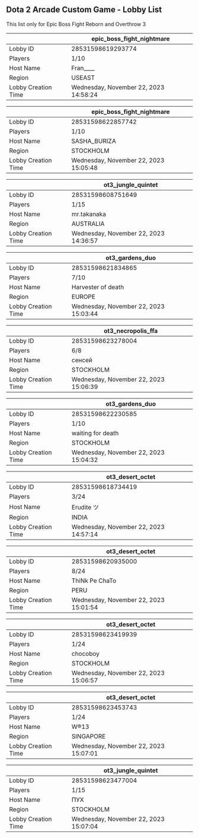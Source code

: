 ## Dota 2 Arcade Custom Game - Lobby List

This list only for Epic Boss Fight Reborn and Overthrow 3

|  | epic_boss_fight_nightmare |
| ------ | ------ |
| Lobby ID | 28531598619293774 |
| Players | 1/10 |
| Host Name | Fran____ |
| Region | USEAST |
| Lobby Creation Time | Wednesday, November 22, 2023 14:58:24 |


|  | epic_boss_fight_nightmare |
| ------ | ------ |
| Lobby ID | 28531598622857742 |
| Players | 1/10 |
| Host Name | SASHA_BURIZA |
| Region | STOCKHOLM |
| Lobby Creation Time | Wednesday, November 22, 2023 15:05:48 |


|  | ot3_jungle_quintet |
| ------ | ------ |
| Lobby ID | 28531598608751649 |
| Players | 1/15 |
| Host Name | mr.takanaka |
| Region | AUSTRALIA |
| Lobby Creation Time | Wednesday, November 22, 2023 14:36:57 |


|  | ot3_gardens_duo |
| ------ | ------ |
| Lobby ID | 28531598621834865 |
| Players | 7/10 |
| Host Name | Harvester of death |
| Region | EUROPE |
| Lobby Creation Time | Wednesday, November 22, 2023 15:03:44 |


|  | ot3_necropolis_ffa |
| ------ | ------ |
| Lobby ID | 28531598623278004 |
| Players | 6/8 |
| Host Name | сенсей |
| Region | STOCKHOLM |
| Lobby Creation Time | Wednesday, November 22, 2023 15:06:39 |


|  | ot3_gardens_duo |
| ------ | ------ |
| Lobby ID | 28531598622230585 |
| Players | 1/10 |
| Host Name | waiting for death |
| Region | STOCKHOLM |
| Lobby Creation Time | Wednesday, November 22, 2023 15:04:32 |


|  | ot3_desert_octet |
| ------ | ------ |
| Lobby ID | 28531598618734419 |
| Players | 3/24 |
| Host Name | Erudite ツ |
| Region | INDIA |
| Lobby Creation Time | Wednesday, November 22, 2023 14:57:14 |


|  | ot3_desert_octet |
| ------ | ------ |
| Lobby ID | 28531598620935000 |
| Players | 8/24 |
| Host Name | ThiNk Pe ChaTo |
| Region | PERU |
| Lobby Creation Time | Wednesday, November 22, 2023 15:01:54 |


|  | ot3_desert_octet |
| ------ | ------ |
| Lobby ID | 28531598623419939 |
| Players | 1/24 |
| Host Name | chocoboy |
| Region | STOCKHOLM |
| Lobby Creation Time | Wednesday, November 22, 2023 15:06:57 |


|  | ot3_desert_octet |
| ------ | ------ |
| Lobby ID | 28531598623453743 |
| Players | 1/24 |
| Host Name | W®13 |
| Region | SINGAPORE |
| Lobby Creation Time | Wednesday, November 22, 2023 15:07:01 |


|  | ot3_jungle_quintet |
| ------ | ------ |
| Lobby ID | 28531598623477004 |
| Players | 1/15 |
| Host Name | ПУХ |
| Region | STOCKHOLM |
| Lobby Creation Time | Wednesday, November 22, 2023 15:07:04 |


